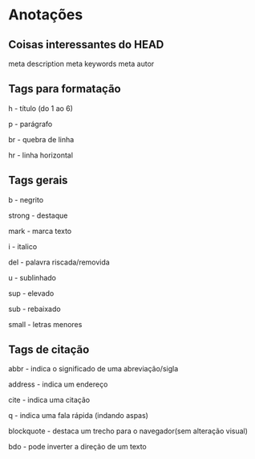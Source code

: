 # Anotações

## Coisas interessantes do HEAD

meta description
meta keywords
meta autor

## Tags para formatação

h - título (do 1 ao 6)

p - parágrafo

br - quebra de linha

hr - linha horizontal

## Tags gerais

b - negrito

strong - destaque

mark - marca texto

i - italico

del - palavra riscada/removida

u - sublinhado

sup - elevado

sub - rebaixado

small - letras menores

## Tags de citação

abbr - indica o significado de uma abreviação/sigla

address - indica um endereço

cite - indica uma citação

q - indica uma fala rápida (indando aspas)

blockquote - destaca um trecho para o navegador(sem alteração visual)

bdo - pode inverter a direção de um texto 